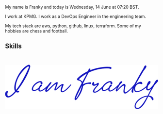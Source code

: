 My name is Franky and today is Wednesday, 14 June at 07:20 BST. 

I work at KPMG. I work as a DevOps Engineer in the engineering team.

My tech stack are aws, python, github, linux, terraform. Some of my hobbies are chess and football.

## Skills
<p align="center">
<img alt="" src="https://img.shields.io/badge/HTML5-E34F26?style=for-the-badge&logo=html5&logoColor=white" />
<img alt="" src="https://img.shields.io/badge/CSS3-1572B6?style=for-the-badge&logo=css3&logoColor=white" />
<img alt="" src="https://img.shields.io/badge/JavaScript-F7DF1E?style=for-the-badge&logo=javascript&logoColor=black" />
<img alt="" src="https://img.shields.io/badge/GIT-E44C30?style=for-the-badge&logo=git&logoColor=white" />
<img alt="" src="https://img.shields.io/badge/Python-3776AB?style=for-the-badge&logo=python&logoColor=white" />
<img alt="" src="https://img.shields.io/badge/Terraform-623CE4?style=for-the-badge&logo=terraform&logoColor=white" />
<img alt="" src="https://img.shields.io/badge/Docker-2496ED?style=for-the-badge&logo=docker&logoColor=white" />
<img alt="" src="https://img.shields.io/badge/AWS-232F3E?style=for-the-badge&logo=amazon-aws&logoColor=white" />
<img alt="" src="https://img.shields.io/badge/Azure-0089D6?style=for-the-badge&logo=microsoft-azure&logoColor=white" />
<img alt="" src="https://img.shields.io/badge/GitHub-181717?style=for-the-badge&logo=github&logoColor=white" />
</p>

<section>
<a href="https://uk.linkedin.com/in/francescowang">
<img align="center" src="images/header.png" </a>
</section>